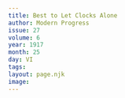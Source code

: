```yaml
---
title: Best to Let Clocks Alone
author: Modern Progress
issue: 27
volume: 6
year: 1917
month: 25
day: VI
tags:
layout: page.njk
image:
---
```





